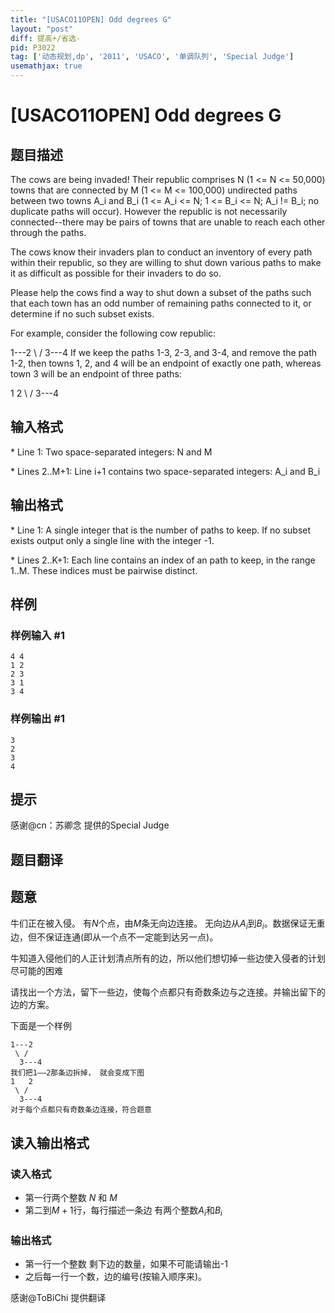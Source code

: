 ```yaml
---
title: "[USACO11OPEN] Odd degrees G"
layout: "post"
diff: 提高+/省选-
pid: P3022
tag: ['动态规划,dp', '2011', 'USACO', '单调队列', 'Special Judge']
usemathjax: true
---
```


# [USACO11OPEN] Odd degrees G
## 题目描述

The cows are being invaded! Their republic comprises N (1 <= N <= 50,000) towns that are connected by M (1 <= M <= 100,000) undirected paths between two towns A\_i and B\_i (1 <= A\_i <= N; 1 <= B\_i <= N; A\_i != B\_i; no duplicate paths will occur). However the republic is not necessarily connected--there may be pairs of towns that are unable to reach each other through the paths.

The cows know their invaders plan to conduct an inventory of every path within their republic, so they are willing to shut down various paths to make it as difficult as possible for their invaders to do so.

Please help the cows find a way to shut down a subset of the paths such that each town has an odd number of remaining paths connected to it, or determine if no such subset exists.

For example, consider the following cow republic: 

1---2
\ /
3---4
If we keep the paths 1-3, 2-3, and 3-4, and remove the path 1-2, then towns 1, 2, and 4 will be an endpoint of exactly one path, whereas town 3 will be an endpoint of three paths:

1   2
\ /
3---4
## 输入格式

\* Line 1: Two space-separated integers: N and M

\* Lines 2..M+1: Line i+1 contains two space-separated integers: A\_i and B\_i

## 输出格式

\* Line 1: A single integer that is the number of paths to keep. If no subset exists output only a single line with the integer -1.

\* Lines 2..K+1: Each line contains an index of an path to keep, in the range 1..M. These indices must be pairwise distinct.

## 样例

### 样例输入 #1
```
4 4 
1 2 
2 3 
3 1 
3 4 

```
### 样例输出 #1
```
3 
2 
3 
4 

```
## 提示

感谢@cn：苏卿念 提供的Special Judge
## 题目翻译

## 题意
牛们正在被入侵。 有$N$个点，由$M$条无向边连接。 无向边从$A_i$到$B_i$。数据保证无重边，但不保证连通(即从一个点不一定能到达另一点)。

牛知道入侵他们的人正计划清点所有的边，所以他们想切掉一些边使入侵者的计划尽可能的困难

请找出一个方法，留下一些边，使每个点都只有奇数条边与之连接。并输出留下的边的方案。

下面是一个样例
```
1---2
 \ /
  3---4
我们把1——2那条边拆掉， 就会变成下图
1   2
 \ /
  3---4
对于每个点都只有奇数条边连接，符合题意
```
## 读入输出格式
 ### 读入格式
 * 第一行两个整数 $N$ 和 $M$
 * 第二到$M+1$行，每行描述一条边 有两个整数$A_i$和$B_i$
 ### 输出格式
 * 第一行一个整数 剩下边的数量，如果不可能请输出-1
 * 之后每一行一个数，边的编号(按输入顺序来)。

感谢@ToBiChi 提供翻译
